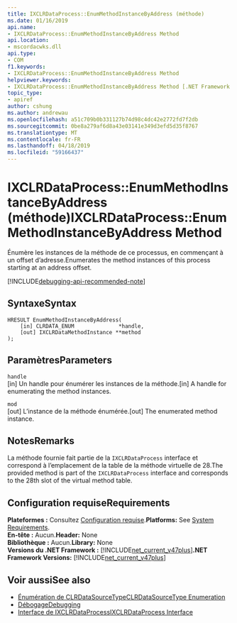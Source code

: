 ```yaml
---
title: IXCLRDataProcess::EnumMethodInstanceByAddress (méthode)
ms.date: 01/16/2019
api.name:
- IXCLRDataProcess::EnumMethodInstanceByAddress Method
api.location:
- mscordacwks.dll
api.type:
- COM
f1.keywords:
- IXCLRDataProcess::EnumMethodInstanceByAddress Method
helpviewer.keywords:
- IXCLRDataProcess::EnumMethodInstanceByAddress Method [.NET Framework debugging]
topic_type:
- apiref
author: cshung
ms.author: andrewau
ms.openlocfilehash: a51c709b0b331127b74d98c4dc42e2772fd7f2db
ms.sourcegitcommit: 0be8a279af6d8a43e03141e349d3efd5d35f8767
ms.translationtype: MT
ms.contentlocale: fr-FR
ms.lasthandoff: 04/18/2019
ms.locfileid: "59166437"
---
```

# <a name="ixclrdataprocessenummethodinstancebyaddress-method"></a><span data-ttu-id="4e5a7-102">IXCLRDataProcess::EnumMethodInstanceByAddress (méthode)</span><span class="sxs-lookup"><span data-stu-id="4e5a7-102">IXCLRDataProcess::EnumMethodInstanceByAddress Method</span></span>

<span data-ttu-id="4e5a7-103">Énumère les instances de la méthode de ce processus, en commençant à un offset d’adresse.</span><span class="sxs-lookup"><span data-stu-id="4e5a7-103">Enumerates the method instances of this process starting at an address offset.</span></span>

[!INCLUDE[debugging-api-recommended-note](../../../../includes/debugging-api-recommended-note.md)]

## <a name="syntax"></a><span data-ttu-id="4e5a7-104">Syntaxe</span><span class="sxs-lookup"><span data-stu-id="4e5a7-104">Syntax</span></span>

```
HRESULT EnumMethodInstanceByAddress(
    [in] CLRDATA_ENUM              *handle,
    [out] IXCLRDataMethodInstance **method
);
```

## <a name="parameters"></a><span data-ttu-id="4e5a7-105">Paramètres</span><span class="sxs-lookup"><span data-stu-id="4e5a7-105">Parameters</span></span>

`handle`\
<span data-ttu-id="4e5a7-106">[in] Un handle pour énumérer les instances de la méthode.</span><span class="sxs-lookup"><span data-stu-id="4e5a7-106">[in] A handle for enumerating the method instances.</span></span>

`mod`\
<span data-ttu-id="4e5a7-107">[out] L’instance de la méthode énumérée.</span><span class="sxs-lookup"><span data-stu-id="4e5a7-107">[out] The enumerated method instance.</span></span>

## <a name="remarks"></a><span data-ttu-id="4e5a7-108">Notes</span><span class="sxs-lookup"><span data-stu-id="4e5a7-108">Remarks</span></span>

<span data-ttu-id="4e5a7-109">La méthode fournie fait partie de la `IXCLRDataProcess` interface et correspond à l’emplacement de la table de la méthode virtuelle de 28.</span><span class="sxs-lookup"><span data-stu-id="4e5a7-109">The provided method is part of the `IXCLRDataProcess` interface and corresponds to the 28th slot of the virtual method table.</span></span>

## <a name="requirements"></a><span data-ttu-id="4e5a7-110">Configuration requise</span><span class="sxs-lookup"><span data-stu-id="4e5a7-110">Requirements</span></span>

<span data-ttu-id="4e5a7-111">**Plateformes :** Consultez [Configuration requise](../../../../docs/framework/get-started/system-requirements.md).</span><span class="sxs-lookup"><span data-stu-id="4e5a7-111">**Platforms:** See [System Requirements](../../../../docs/framework/get-started/system-requirements.md).</span></span>   
<span data-ttu-id="4e5a7-112">**En-tête :** Aucun.</span><span class="sxs-lookup"><span data-stu-id="4e5a7-112">**Header:** None</span></span>   
<span data-ttu-id="4e5a7-113">**Bibliothèque :** Aucun.</span><span class="sxs-lookup"><span data-stu-id="4e5a7-113">**Library:** None</span></span>   
<span data-ttu-id="4e5a7-114">**Versions du .NET Framework :** [!INCLUDE[net_current_v47plus](../../../../includes/net-current-v47plus.md)]</span><span class="sxs-lookup"><span data-stu-id="4e5a7-114">**.NET Framework Versions:** [!INCLUDE[net_current_v47plus](../../../../includes/net-current-v47plus.md)]</span></span>   
 
## <a name="see-also"></a><span data-ttu-id="4e5a7-115">Voir aussi</span><span class="sxs-lookup"><span data-stu-id="4e5a7-115">See also</span></span>

- [<span data-ttu-id="4e5a7-116">Énumération de CLRDataSourceType</span><span class="sxs-lookup"><span data-stu-id="4e5a7-116">CLRDataSourceType Enumeration</span></span>](clrdatasourcetype-enumeration.md)
- [<span data-ttu-id="4e5a7-117">Débogage</span><span class="sxs-lookup"><span data-stu-id="4e5a7-117">Debugging</span></span>](index.md)
- [<span data-ttu-id="4e5a7-118">Interface de IXCLRDataProcess</span><span class="sxs-lookup"><span data-stu-id="4e5a7-118">IXCLRDataProcess Interface</span></span>](ixclrdataprocess-interface.md)
